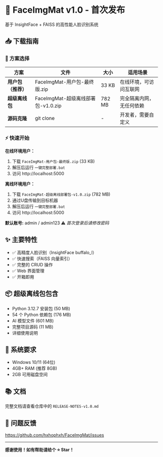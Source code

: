 # 🎉 FaceImgMat v1.0 - 首次发布

基于 InsightFace + FAISS 的高性能人脸识别系统

## 📥 下载指南

### 🎯 方案选择

| 方案 | 文件 | 大小 | 适用场景 |
|------|------|------|----------|
| **用户包（推荐）** | FaceImgMat-用户包-最终版.zip | 33 KB | 在线环境，可访问互联网 |
| **超级离线包** | FaceImgMat-超级离线部署包-v1.0.zip | 782 MB | 完全隔离内网，无任何依赖 |
| **源码克隆** | git clone | - | 开发者，需要自定义 |

### ⚡ 快速开始

**在线环境用户：**
1. 下载 `FaceImgMat-用户包-最终版.zip` (33 KB)
2. 解压后运行 `一键完整部署.bat`
3. 访问 http://localhost:5000

**离线环境用户：**
1. 下载 `FaceImgMat-超级离线部署包-v1.0.zip` (782 MB)
2. 通过U盘传输到目标机器
3. 解压后运行 `一键完整部署.bat`
4. 访问 http://localhost:5000

**默认账号:** admin / admin123 ⚠️ *首次登录后请修改密码*

## ✨ 主要特性

- ✅ 高精度人脸识别（InsightFace buffalo_l）
- ✅ 快速搜索（FAISS 向量索引）
- ✅ 完整的 CRUD 操作
- ✅ Web 界面管理
- ✅ 开箱即用

## 📦 超级离线包包含

- Python 3.12.7 安装包 (50 MB)
- 54 个 Python 依赖包 (176 MB)
- AI 模型文件 (601 MB)
- 完整项目源码 (11 MB)
- 详细使用说明

## 🔧 系统要求

- Windows 10/11 (64位)
- 4GB+ RAM (推荐 8GB)
- 2GB 可用磁盘空间

## 📚 文档

完整文档请查看仓库中的 `RELEASE-NOTES-v1.0.md`

## 🐛 问题反馈

https://github.com/hxhophxh/FaceImgMat/issues

---

**感谢使用！如有帮助请给个 ⭐ Star！**
